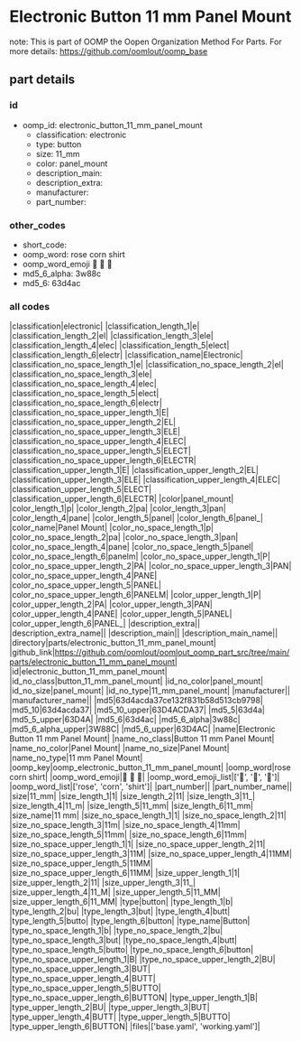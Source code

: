 # Electronic Button 11 mm Panel Mount  

note: This is part of OOMP the Oopen Organization Method For Parts. For more details: https://github.com/oomlout/oomp_base

##  part details





### id
* oomp_id: electronic_button_11_mm_panel_mount
  * classification: electronic
  * type: button
  * size: 11_mm
  * color: panel_mount
  * description_main: 
  * description_extra: 
  * manufacturer: 
  * part_number: 

### other_codes
* short_code: 
* oomp_word: rose corn shirt
* oomp_word_emoji :rose: :corn: :shirt:
* md5_6_alpha: 3w88c
* md5_6: 63d4ac

### all codes 
|classification|electronic|
|classification_length_1|e|
|classification_length_2|el|
|classification_length_3|ele|
|classification_length_4|elec|
|classification_length_5|elect|
|classification_length_6|electr|
|classification_name|Electronic|
|classification_no_space_length_1|e|
|classification_no_space_length_2|el|
|classification_no_space_length_3|ele|
|classification_no_space_length_4|elec|
|classification_no_space_length_5|elect|
|classification_no_space_length_6|electr|
|classification_no_space_upper_length_1|E|
|classification_no_space_upper_length_2|EL|
|classification_no_space_upper_length_3|ELE|
|classification_no_space_upper_length_4|ELEC|
|classification_no_space_upper_length_5|ELECT|
|classification_no_space_upper_length_6|ELECTR|
|classification_upper_length_1|E|
|classification_upper_length_2|EL|
|classification_upper_length_3|ELE|
|classification_upper_length_4|ELEC|
|classification_upper_length_5|ELECT|
|classification_upper_length_6|ELECTR|
|color|panel_mount|
|color_length_1|p|
|color_length_2|pa|
|color_length_3|pan|
|color_length_4|pane|
|color_length_5|panel|
|color_length_6|panel_|
|color_name|Panel Mount|
|color_no_space_length_1|p|
|color_no_space_length_2|pa|
|color_no_space_length_3|pan|
|color_no_space_length_4|pane|
|color_no_space_length_5|panel|
|color_no_space_length_6|panelm|
|color_no_space_upper_length_1|P|
|color_no_space_upper_length_2|PA|
|color_no_space_upper_length_3|PAN|
|color_no_space_upper_length_4|PANE|
|color_no_space_upper_length_5|PANEL|
|color_no_space_upper_length_6|PANELM|
|color_upper_length_1|P|
|color_upper_length_2|PA|
|color_upper_length_3|PAN|
|color_upper_length_4|PANE|
|color_upper_length_5|PANEL|
|color_upper_length_6|PANEL_|
|description_extra||
|description_extra_name||
|description_main||
|description_main_name||
|directory|parts/electronic_button_11_mm_panel_mount|
|github_link|https://github.com/oomlout/oomlout_oomp_part_src/tree/main/parts/electronic_button_11_mm_panel_mount|
|id|electronic_button_11_mm_panel_mount|
|id_no_class|button_11_mm_panel_mount|
|id_no_color|panel_mount|
|id_no_size|panel_mount|
|id_no_type|11_mm_panel_mount|
|manufacturer||
|manufacturer_name||
|md5|63d4acda37ce132f831b58d513cb9798|
|md5_10|63d4acda37|
|md5_10_upper|63D4ACDA37|
|md5_5|63d4a|
|md5_5_upper|63D4A|
|md5_6|63d4ac|
|md5_6_alpha|3w88c|
|md5_6_alpha_upper|3W88C|
|md5_6_upper|63D4AC|
|name|Electronic Button 11 mm Panel Mount|
|name_no_class|Button 11 mm Panel Mount|
|name_no_color|Panel Mount|
|name_no_size|Panel Mount|
|name_no_type|11 mm Panel Mount|
|oomp_key|oomp_electronic_button_11_mm_panel_mount|
|oomp_word|rose corn shirt|
|oomp_word_emoji|:rose: :corn: :shirt:|
|oomp_word_emoji_list|[':rose:', ':corn:', ':shirt:']|
|oomp_word_list|['rose', 'corn', 'shirt']|
|part_number||
|part_number_name||
|size|11_mm|
|size_length_1|1|
|size_length_2|11|
|size_length_3|11_|
|size_length_4|11_m|
|size_length_5|11_mm|
|size_length_6|11_mm|
|size_name|11 mm|
|size_no_space_length_1|1|
|size_no_space_length_2|11|
|size_no_space_length_3|11m|
|size_no_space_length_4|11mm|
|size_no_space_length_5|11mm|
|size_no_space_length_6|11mm|
|size_no_space_upper_length_1|1|
|size_no_space_upper_length_2|11|
|size_no_space_upper_length_3|11M|
|size_no_space_upper_length_4|11MM|
|size_no_space_upper_length_5|11MM|
|size_no_space_upper_length_6|11MM|
|size_upper_length_1|1|
|size_upper_length_2|11|
|size_upper_length_3|11_|
|size_upper_length_4|11_M|
|size_upper_length_5|11_MM|
|size_upper_length_6|11_MM|
|type|button|
|type_length_1|b|
|type_length_2|bu|
|type_length_3|but|
|type_length_4|butt|
|type_length_5|butto|
|type_length_6|button|
|type_name|Button|
|type_no_space_length_1|b|
|type_no_space_length_2|bu|
|type_no_space_length_3|but|
|type_no_space_length_4|butt|
|type_no_space_length_5|butto|
|type_no_space_length_6|button|
|type_no_space_upper_length_1|B|
|type_no_space_upper_length_2|BU|
|type_no_space_upper_length_3|BUT|
|type_no_space_upper_length_4|BUTT|
|type_no_space_upper_length_5|BUTTO|
|type_no_space_upper_length_6|BUTTON|
|type_upper_length_1|B|
|type_upper_length_2|BU|
|type_upper_length_3|BUT|
|type_upper_length_4|BUTT|
|type_upper_length_5|BUTTO|
|type_upper_length_6|BUTTON|
|files|['base.yaml', 'working.yaml']|
